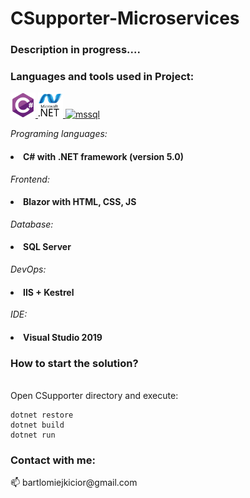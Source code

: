 # CSupporter-Microservices

<h3>Description in progress....</h3>

<h3 align="left">Languages and tools used in Project:</h3><p align="left"> 
<a href="https://www.w3schools.com/cs/" target="_blank" rel="noreferrer"> <img src="https://raw.githubusercontent.com/devicons/devicon/master/icons/csharp/csharp-original.svg" alt="csharp" width="40" height="40"/> </a> 
<a href="https://dotnet.microsoft.com/" target="_blank" rel="noreferrer"> <img src="https://raw.githubusercontent.com/devicons/devicon/master/icons/dot-net/dot-net-original-wordmark.svg" alt="dotnet" width="40" height="40"/> </a>
<a href="https://www.microsoft.com/en-us/sql-server" target="_blank" rel="noreferrer"> <img src="https://www.svgrepo.com/show/303229/microsoft-sql-server-logo.svg" alt="mssql" width="40" height="40"/> </a>


<i>Programing languages:</i>
<h4><li> C# with .NET framework (version 5.0)</li></h4>
<i>Frontend: </i>
<h4><li>Blazor with HTML, CSS, JS</li></h4>
<i>Database:</i>
<h4><li>SQL Server</li></h4>
<i>DevOps:</i>
<h4><li>IIS + Kestrel</li></h4>
<i>IDE:</i>
<h4><li>Visual Studio 2019</li></h4>


<h3>How to start the solution?</h3></br>
Open CSupporter directory and execute:

```dotnet
dotnet restore
dotnet build
dotnet run
```

<h3 align="left">Contact with me:</h3>
<p align="left">📫  bartlomiejkicior@gmail.com </p>
